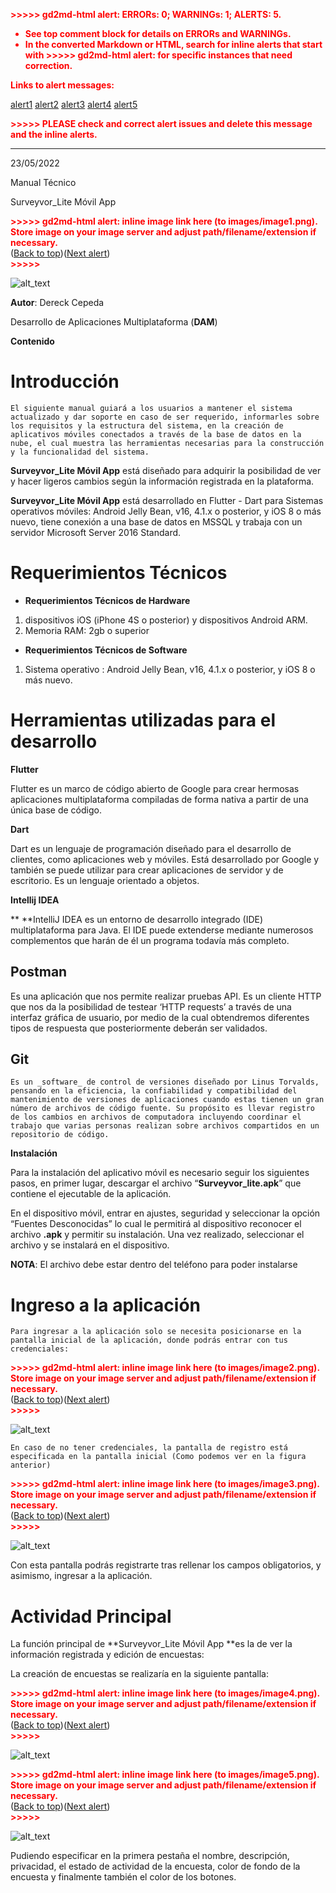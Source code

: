 <!-----
NEW: Check the "Suppress top comment" option to remove this info from the output.

Conversion time: 1.903 seconds.


Using this Markdown file:

1. Paste this output into your source file.
2. See the notes and action items below regarding this conversion run.
3. Check the rendered output (headings, lists, code blocks, tables) for proper
   formatting and use a linkchecker before you publish this page.

Conversion notes:

* HTML and Markdown from Docs version 1.0
* Sun May 22 2022 09:16:45 GMT-0000 (UTC)
* Source doc: Manual Técnico - Surveyvor_Lite Móvil App
* This is a partial selection. Check to make sure intra-doc links work.
* This document has images: check for >>>>>  gd2md-html alert:  inline image link in generated source and store images to your server. NOTE: Images in exported zip file from Google Docs may not appear in  the same order as they do in your doc. Please check the images!


WARNING:
You have 5 H1 headings. You may want to use the "H1 -> H2" option to demote all headings by one level.

----->


<p style="color: red; font-weight: bold">>>>>>  gd2md-html alert:  ERRORs: 0; WARNINGs: 1; ALERTS: 5.</p>
<ul style="color: red; font-weight: bold"><li>See top comment block for details on ERRORs and WARNINGs. <li>In the converted Markdown or HTML, search for inline alerts that start with >>>>>  gd2md-html alert:  for specific instances that need correction.</ul>

<p style="color: red; font-weight: bold">Links to alert messages:</p><a href="#gdcalert1">alert1</a>
<a href="#gdcalert2">alert2</a>
<a href="#gdcalert3">alert3</a>
<a href="#gdcalert4">alert4</a>
<a href="#gdcalert5">alert5</a>

<p style="color: red; font-weight: bold">>>>>> PLEASE check and correct alert issues and delete this message and the inline alerts.<hr></p>


23/05/2022

Manual Técnico

Surveyvor_Lite Móvil App



<p id="gdcalert1" ><span style="color: red; font-weight: bold">>>>>>  gd2md-html alert: inline image link here (to images/image1.png). Store image on your image server and adjust path/filename/extension if necessary. </span><br>(<a href="#">Back to top</a>)(<a href="#gdcalert2">Next alert</a>)<br><span style="color: red; font-weight: bold">>>>>> </span></p>


![alt_text](images/image1.png "image_tooltip")


**Autor**: Dereck Cepeda

Desarrollo de Aplicaciones Multiplataforma (**DAM**)

**Contenido**


# **Introducción**

	El siguiente manual guiará a los usuarios a mantener el sistema actualizado y dar soporte en caso de ser requerido, informarles sobre los requisitos y la estructura del sistema, en la creación de aplicativos móviles conectados a través de la base de datos en la nube, el cual muestra las herramientas necesarias para la construcción y la funcionalidad del sistema.

**Surveyvor_Lite Móvil App** está diseñado para adquirir la posibilidad de ver y hacer ligeros cambios según la información registrada en la plataforma.

**Surveyvor_Lite Móvil App** está desarrollado en Flutter - Dart para Sistemas operativos móviles: Android Jelly Bean, v16, 4.1.x o posterior, y iOS 8 o más nuevo, tiene conexión a una base de datos en MSSQL y trabaja con un servidor Microsoft Server 2016 Standard.


# **Requerimientos Técnicos**



* **Requerimientos Técnicos de Hardware**
1. dispositivos iOS (iPhone 4S o posterior) y dispositivos Android ARM.
2. Memoria RAM: 2gb o superior
* **Requerimientos Técnicos de Software**
1. Sistema operativo : Android Jelly Bean, v16, 4.1.x o posterior, y iOS 8 o más nuevo.


# **Herramientas utilizadas para el desarrollo**

**Flutter**

Flutter es un marco de código abierto de Google para crear hermosas aplicaciones multiplataforma compiladas de forma nativa a partir de una única base de código.

**Dart**

Dart es un lenguaje de programación diseñado para el desarrollo de clientes, como aplicaciones web y móviles. Está desarrollado por Google y también se puede utilizar para crear aplicaciones de servidor y de escritorio. Es un lenguaje orientado a objetos.

**Intellij IDEA**

**	**IntelliJ IDEA es un entorno de desarrollo integrado (IDE) multiplataforma para Java. El IDE puede extenderse mediante numerosos complementos que harán de él un programa todavía más completo.


## **Postman**

Es una aplicación que nos permite realizar pruebas API. Es un cliente HTTP que nos da la posibilidad de testear ‘HTTP requests’ a través de una interfaz gráfica de usuario, por medio de la cual obtendremos diferentes tipos de respuesta que posteriormente deberán ser validados.


## **Git**

	Es un _software_ de control de versiones diseñado por Linus Torvalds, pensando en la eficiencia, la confiabilidad y compatibilidad del mantenimiento de versiones de aplicaciones cuando estas tienen un gran número de archivos de código fuente. Su propósito es llevar registro de los cambios en archivos de computadora incluyendo coordinar el trabajo que varias personas realizan sobre archivos compartidos en un repositorio de código. 

**Instalación**

Para la instalación del aplicativo móvil es necesario seguir los siguientes pasos, en primer lugar, descargar el archivo “**Surveyvor_lite.apk**” que contiene el ejecutable de la aplicación.

En el dispositivo móvil, entrar en ajustes, seguridad y seleccionar la opción “Fuentes Desconocidas” lo cual le permitirá al dispositivo reconocer el archivo **.apk** y permitir su instalación. Una vez realizado, seleccionar el archivo y se instalará en el dispositivo.

**NOTA**: El archivo debe estar dentro del teléfono para poder instalarse


# **Ingreso a la aplicación**

	Para ingresar a la aplicación solo se necesita posicionarse en la pantalla inicial de la aplicación, donde podrás entrar con tus credenciales:



<p id="gdcalert2" ><span style="color: red; font-weight: bold">>>>>>  gd2md-html alert: inline image link here (to images/image2.png). Store image on your image server and adjust path/filename/extension if necessary. </span><br>(<a href="#">Back to top</a>)(<a href="#gdcalert3">Next alert</a>)<br><span style="color: red; font-weight: bold">>>>>> </span></p>


![alt_text](images/image2.png "image_tooltip")


	En caso de no tener credenciales, la pantalla de registro está especificada en la pantalla inicial (Como podemos ver en la figura anterior)



<p id="gdcalert3" ><span style="color: red; font-weight: bold">>>>>>  gd2md-html alert: inline image link here (to images/image3.png). Store image on your image server and adjust path/filename/extension if necessary. </span><br>(<a href="#">Back to top</a>)(<a href="#gdcalert4">Next alert</a>)<br><span style="color: red; font-weight: bold">>>>>> </span></p>


![alt_text](images/image3.png "image_tooltip")


Con esta pantalla podrás registrarte tras rellenar los campos obligatorios, y asimismo, ingresar a la aplicación.


# **Actividad Principal**

La función principal de **Surveyvor_Lite Móvil App **es la de ver la información registrada y edición de encuestas:

La creación de encuestas se realizaría en la siguiente pantalla:



<p id="gdcalert4" ><span style="color: red; font-weight: bold">>>>>>  gd2md-html alert: inline image link here (to images/image4.png). Store image on your image server and adjust path/filename/extension if necessary. </span><br>(<a href="#">Back to top</a>)(<a href="#gdcalert5">Next alert</a>)<br><span style="color: red; font-weight: bold">>>>>> </span></p>


![alt_text](images/image4.png "image_tooltip")


<p id="gdcalert5" ><span style="color: red; font-weight: bold">>>>>>  gd2md-html alert: inline image link here (to images/image5.png). Store image on your image server and adjust path/filename/extension if necessary. </span><br>(<a href="#">Back to top</a>)(<a href="#gdcalert6">Next alert</a>)<br><span style="color: red; font-weight: bold">>>>>> </span></p>


![alt_text](images/image5.png "image_tooltip")


Pudiendo especificar en la primera pestaña el nombre, descripción, privacidad, el estado de actividad de la encuesta, color de fondo de la encuesta y finalmente también el color de los botones.
